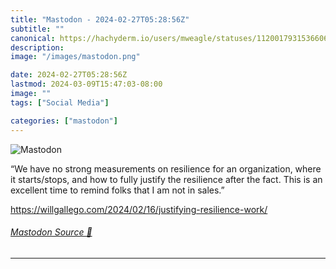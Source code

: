 ```yaml
---
title: "Mastodon - 2024-02-27T05:28:56Z"
subtitle: ""
canonical: https://hachyderm.io/users/mweagle/statuses/112001793153660645
description:
image: "/images/mastodon.png"

date: 2024-02-27T05:28:56Z
lastmod: 2024-03-09T15:47:03-08:00
image: ""
tags: ["Social Media"]

categories: ["mastodon"]
---
```

![Mastodon](/images/mastodon.png)

<p>“We have no strong measurements on resilience for an organization, where it starts/stops, and how to fully justify the resilience after the fact. This is an excellent time to remind folks that I am not in sales.”</p><p><a href="https://willgallego.com/2024/02/16/justifying-resilience-work/" target="_blank" rel="nofollow noopener noreferrer" translate="no"><span class="invisible">https://</span><span class="ellipsis">willgallego.com/2024/02/16/jus</span><span class="invisible">tifying-resilience-work/</span></a></p>


###### [Mastodon Source 🐘](https://hachyderm.io/@mweagle/112001793153660645)

___
